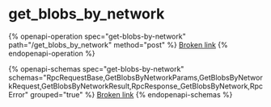 # get\_blobs\_by\_network

{% openapi-operation spec="get-blobs-by-network" path="/get_blobs_by_network" method="post" %}
[Broken link](broken-reference)
{% endopenapi-operation %}

{% openapi-schemas spec="get-blobs-by-network" schemas="RpcRequestBase,GetBlobsByNetworkParams,GetBlobsByNetworkRequest,GetBlobsByNetworkResult,RpcResponse_GetBlobsByNetwork,RpcError" grouped="true" %}
[Broken link](broken-reference)
{% endopenapi-schemas %}
